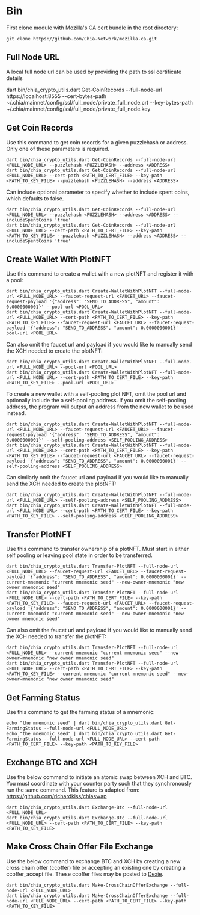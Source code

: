 # Bin

First clone module with Mozilla's CA cert bundle in the root directory:

```console
git clone https://github.com/Chia-Network/mozilla-ca.git
```

## Full Node URL
A local full node url can be used by providing the path to ssl certificate details

dart bin/chia_crypto_utils.dart Get-CoinRecords --full-node-url https://localhost:8555 --cert-bytes-path ~/.chia/mainnet/config/ssl/full_node/private_full_node.crt --key-bytes-path ~/.chia/mainnet/config/ssl/full_node/private_full_node.key

## Get Coin Records
Use this command to get coin records for a given puzzlehash or address. Only one of these parameters is required.   

```console
dart bin/chia_crypto_utils.dart Get-CoinRecords --full-node-url <FULL_NODE_URL> --puzzlehash <PUZZLEHASH> --address <ADDRESS> 
dart bin/chia_crypto_utils.dart Get-CoinRecords --full-node-url <FULL_NODE_URL> --cert-path <PATH_TO_CERT_FILE> --key-path <PATH_TO_KEY_FILE> --puzzlehash <PUZZLEHASH> --address <ADDRESS> 
```

Can include optional parameter to specify whether to include spent coins, which defaults to false.

```console
dart bin/chia_crypto_utils.dart Get-CoinRecords --full-node-url <FULL_NODE_URL> --puzzlehash <PUZZLEHASH> --address <ADDRESS> --includeSpentCoins 'true'
dart bin/chia_crypto_utils.dart Get-CoinRecords --full-node-url <FULL_NODE_URL> --cert-path <PATH_TO_CERT_FILE> --key-path <PATH_TO_KEY_FILE> --puzzlehash <PUZZLEHASH> --address <ADDRESS> --includeSpentCoins 'true'
```

## Create Wallet With PlotNFT

Use this command to create a wallet with a new plotNFT and register it with a pool:

```console
dart bin/chia_crypto_utils.dart Create-WalletWithPlotNFT --full-node-url <FULL_NODE_URL> --faucet-request-url <FAUCET_URL> --faucet-request-payload '{"address": "SEND_TO_ADDRESS", "amount": 0.0000000001}' --pool-url <POOL_URL>
dart bin/chia_crypto_utils.dart Create-WalletWithPlotNFT --full-node-url <FULL_NODE_URL> --cert-path <PATH_TO_CERT_FILE> --key-path <PATH_TO_KEY_FILE> --faucet-request-url <FAUCET_URL> --faucet-request-payload '{"address": "SEND_TO_ADDRESS", "amount": 0.0000000001}' --pool-url <POOL_URL>
```

Can also omit the faucet url and payload if you would like to manually send the XCH needed to create the plotNFT:

```console
dart bin/chia_crypto_utils.dart Create-WalletWithPlotNFT --full-node-url <FULL_NODE_URL> --pool-url <POOL_URL>
dart bin/chia_crypto_utils.dart Create-WalletWithPlotNFT --full-node-url <FULL_NODE_URL> --cert-path <PATH_TO_CERT_FILE> --key-path <PATH_TO_KEY_FILE> --pool-url <POOL_URL>
```

To create a new wallet with a self-pooling plot NFT, omit the pool url and optionally include the a self-pooling address. If you omit the self-pooling address, the program will output an address from the new wallet to be used instead. 

```console
dart bin/chia_crypto_utils.dart Create-WalletWithPlotNFT --full-node-url <FULL_NODE_URL> --faucet-request-url <FAUCET_URL> --faucet-request-payload '{"address": "SEND_TO_ADDRESS", "amount": 0.0000000001}' --self-pooling-address <SELF_POOLING_ADDRESS>
dart bin/chia_crypto_utils.dart Create-WalletWithPlotNFT --full-node-url <FULL_NODE_URL> --cert-path <PATH_TO_CERT_FILE> --key-path <PATH_TO_KEY_FILE> --faucet-request-url <FAUCET_URL> --faucet-request-payload '{"address": "SEND_TO_ADDRESS", "amount": 0.0000000001}' --self-pooling-address <SELF_POOLING_ADDRESS>
```

Can similarly omit the faucet url and payload if you would like to manually send the XCH needed to create the plotNFT:
```console
dart bin/chia_crypto_utils.dart Create-WalletWithPlotNFT --full-node-url <FULL_NODE_URL> --self-pooling-address <SELF_POOLING_ADDRESS>
dart bin/chia_crypto_utils.dart Create-WalletWithPlotNFT --full-node-url <FULL_NODE_URL> --cert-path <PATH_TO_CERT_FILE> --key-path <PATH_TO_KEY_FILE> --self-pooling-address <SELF_POOLING_ADDRESS>
```

## Transfer PlotNFT

Use this command to transfer ownership of a plotNFT. Must start in either self pooling or leaving pool state in order to be transferred.

```console
dart bin/chia_crypto_utils.dart Transfer-PlotNFT --full-node-url <FULL_NODE_URL> --faucet-request-url <FAUCET_URL> --faucet-request-payload '{"address": "SEND_TO_ADDRESS", "amount": 0.0000000001}' --current-mnemonic "current mnemonic seed" --new-owner-mnemonic "new owner mnemonic seed"
dart bin/chia_crypto_utils.dart Transfer-PlotNFT --full-node-url <FULL_NODE_URL> --cert-path <PATH_TO_CERT_FILE> --key-path <PATH_TO_KEY_FILE> --faucet-request-url <FAUCET_URL> --faucet-request-payload '{"address": "SEND_TO_ADDRESS", "amount": 0.0000000001}' --current-mnemonic "current mnemonic seed" --new-owner-mnemonic "new owner mnemonic seed"
```

Can also omit the faucet url and payload if you would like to manually send the XCH needed to transfer the plotNFT:

```console
dart bin/chia_crypto_utils.dart Transfer-PlotNFT --full-node-url <FULL_NODE_URL> --current-mnemonic "current mnemonic seed" --new-owner-mnemonic "new owner mnemonic seed"
dart bin/chia_crypto_utils.dart Transfer-PlotNFT --full-node-url <FULL_NODE_URL> --cert-path <PATH_TO_CERT_FILE> --key-path <PATH_TO_KEY_FILE> --current-mnemonic "current mnemonic seed" --new-owner-mnemonic "new owner mnemonic seed"
```

## Get Farming Status

Use this command to get the farming status of a mnemonic:

```console
echo "the mnemonic seed" | dart bin/chia_crypto_utils.dart Get-FarmingStatus --full-node-url <FULL_NODE_URL>
echo "the mnemonic seed" | dart bin/chia_crypto_utils.dart Get-FarmingStatus --full-node-url <FULL_NODE_URL> --cert-path <PATH_TO_CERT_FILE> --key-path <PATH_TO_KEY_FILE>
```

## Exchange BTC and XCH

Use the below command to initiate an atomic swap between XCH and BTC. You must coordinate with your counter party such that they synchronously run the same command. This feature is adapted from: https://github.com/richardkiss/chiaswap

```console
dart bin/chia_crypto_utils.dart Exchange-Btc --full-node-url <FULL_NODE_URL>
dart bin/chia_crypto_utils.dart Exchange-Btc --full-node-url <FULL_NODE_URL> --cert-path <PATH_TO_CERT_FILE> --key-path <PATH_TO_KEY_FILE>
```

## Make Cross Chain Offer File Exchange 

Use the below command to exchange BTC and XCH by creating a new cross chain offer (ccoffer) file or accepting an existing one by creating a ccoffer_accept file. These ccoffer files may be posted to [Dexie](https://dexie.space/markets).

```console
dart bin/chia_crypto_utils.dart Make-CrossChainOfferExchange --full-node-url <FULL_NODE_URL>
dart bin/chia_crypto_utils.dart Make-CrossChainOfferExchange --full-node-url <FULL_NODE_URL> --cert-path <PATH_TO_CERT_FILE> --key-path <PATH_TO_KEY_FILE>
```

